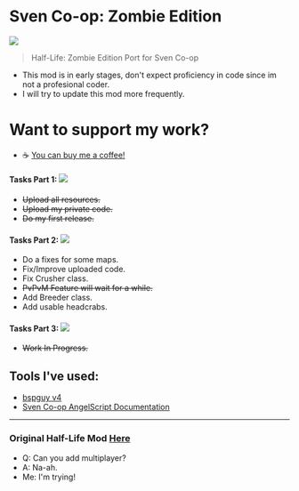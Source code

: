 # Sven Co-op: Zombie Edition
![](https://i.imgur.com/ee9K4AJ.png)
> Half-Life: Zombie Edition Port for Sven Co-op

- This mod is in early stages, don't expect proficiency in code since im not a profesional coder.
- I will try to update this mod more frequently.
# Want to support my work?
- ☕ <a href="https://www.buymeacoffee.com/GHmods">You can buy me a coffee!</a>

#### Tasks Part 1: ![](https://geps.dev/progress/100)
  - ~~Upload all resources.~~
  - ~~Upload my private code.~~
  - ~~Do my first release.~~
#### Tasks Part 2: ![](https://geps.dev/progress/16)
  - Do a fixes for some maps.
  - Fix/Improve uploaded code.
  - Fix Crusher class.
  - ~~PvPvM Feature will wait for a while.~~
  - Add Breeder class.
  - Add usable headcrabs.
#### Tasks Part 3: ![](https://geps.dev/progress/1)
  - ~~Work In Progress.~~

## Tools I've used:
* <a href="https://github.com/wootguy/bspguy/releases/tag/v4">bspguy v4</a>
* <a href="https://baso88.github.io/SC_AngelScript/docs/">Sven Co-op AngelScript Documentation</a>
---
### Original Half-Life Mod <a href="https://www.moddb.com/mods/half-life-zombie-edition">Here</a>
* Q: Can you add multiplayer?
* A: Na-ah.
* Me: I'm trying!
